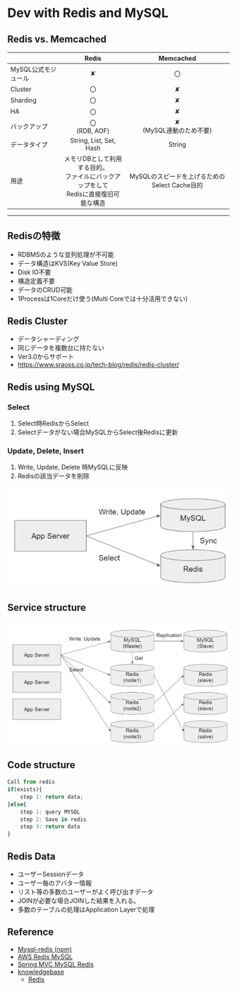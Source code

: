 # Dev with Redis and MySQL

## Redis vs. Memcached


| | Redis |  Memcached |
| ---- | :----: | :----: |
| MySQL公式モジュール| ✘ | 〇 |
| Cluster | 〇 | ✘ |
| Sharding | 〇 | ✘
| HA | 〇 | ✘
| バックアップ | 〇 <BR> (RDB, AOF) | ✘ <BR> (MySQL連動のため不要)
| データタイプ | String, List, Set, Hash | String
| 用途 | メモリDBとして利用する目的。 <BR> ファイルにバックアップをして <BR> Redisに直接復旧可能な構造 | MySQLのスピードを上げるためのSelect Cache目的
----

## Redisの特徴

* RDBMSのような並列処理が不可能
* データ構造はKVS(Key Value Store)
* Disk IO不要
* 構造定義不要
* データのCRUD可能
* 1Processは1Coreだけ使う(Multi Coreでは十分活用できない)

## Redis Cluster

* データシャーディング
* 同じデータを複数台に持たない
* Ver3.0からサポート
* https://www.sraoss.co.jp/tech-blog/redis/redis-cluster/


## Redis using MySQL

### Select

1. Select時RedisからSelect
2. Selectデータがない場合MySQLからSelect後Redisに更新 

### Update, Delete, Insert

1. Write, Update, Delete 時MySQLに反映
2. Redisの該当データを削除

![redis-mysql](redis-mysql-basic.png)

## Service structure

![redis-mysql-fullstructure](redis-mysql-full.png)

## Code structure

```js
Call from redis
if(exists){
    step 1: return data;
}else{
    step 1: query MYSQL
    step 2: Save in redis
    step 3: return data
}
```

## Redis Data

* ユーザーSessionデータ
* ユーザー毎のアバター情報
* リスト等の多数のユーザーがよく呼び出すデータ
* JOINが必要な場合JOINした結果を入れる。
* 多数のテーブルの処理はApplication Layerで処理

## Reference

* [Mysql-redis (npm)](https://www.npmjs.com/package/mysql-redis)
* [AWS Redis MySQL](https://aws.amazon.com/jp/getting-started/hands-on/boosting-mysql-database-performance-with-amazon-elasticache-for-redis/)
* [Spring MVC MySQL Redis](https://hayashier.com/article/springmvc-get-started/)
* [knowledgebase](https://github.com/LowyShin/KnowledgeBase/wiki)
    * [Redis](https://github.com/LowyShin/KnowledgeBase/blob/master/wiki/Redis/README.md)

